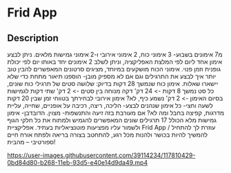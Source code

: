 # Frid App

## Description

מ7 אימונים בשבוע- 3 אימוני כוח, 2 אימוני אירובי ו-2 אימוני גמישות מלאים. ניתן
לבצע אימון אחד ליום לפי המלצת האפליקציה, וניתן לשלב 2 אימונים יחד באותו יום לפי יכולת
גופנית וזמן פנוי.
אימוני הכוח מושקעים במיוחד, מציגים סרטונים המאפשרים להבין טוב יותר איך לבצע את התרגילים
וגם אם לא מספיק מובן- הוספנו תיאור מתחת כדי שלא יישארו שאלות.
אימון כוח שנמשך 28 דקות בדיוק:
שלושה סטים של תרגילי כוח שונים, כל סט נמשך 8 דקות -> 24 דק'
דקה מנוחה בין סטים -> 2 דק'
שתי דקות לגמישות בסיום האימון -> 2 דק'
נשמע כיף, לא? 
אימון אירובי לבחירתך בטווחי זמן שבין 20 דקות לשעה וחצי- כל אימון שנהנים לבצע-
הליכה, ריצה, רכיבה על אופניים, שחייה, עליית מדרגות, קפיצה בחבל ומה לא? אם
מעורבת בזה זיעה והתנשפות- מצוין.
הדובדבן- אימון גמישות מלא הכולל 17 תרגילים שונים המאפשרים להגמיש ולמתוח את
כל חלקי הגוף ולשמור עליו מפציעות פוטנציאליות בעתיד.
אפליקציית Frid App עוזרת לך להתחיל / להמשיך להיות בכושר ולהנות מכל רגע, להתחטב בצורה
בריאה ולפתח אורח חיים ספורטיבי – מהבית!


https://user-images.githubusercontent.com/39114234/117810429-0bd84d80-b268-11eb-93d5-e40e14d9da49.mp4
